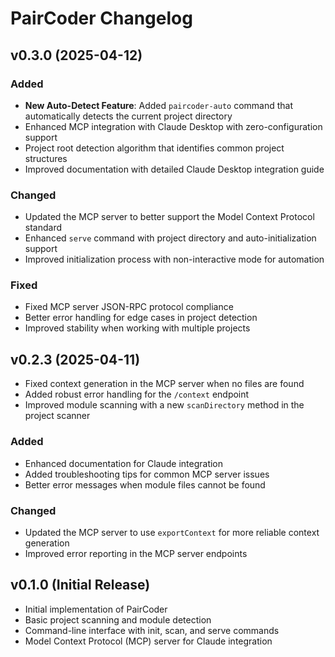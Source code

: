 # PairCoder Changelog

## v0.3.0 (2025-04-12)

### Added
- **New Auto-Detect Feature**: Added `paircoder-auto` command that automatically detects the current project directory
- Enhanced MCP integration with Claude Desktop with zero-configuration support
- Project root detection algorithm that identifies common project structures
- Improved documentation with detailed Claude Desktop integration guide

### Changed
- Updated the MCP server to better support the Model Context Protocol standard
- Enhanced `serve` command with project directory and auto-initialization support
- Improved initialization process with non-interactive mode for automation

### Fixed
- Fixed MCP server JSON-RPC protocol compliance
- Better error handling for edge cases in project detection
- Improved stability when working with multiple projects

## v0.2.3 (2025-04-11)
- Fixed context generation in the MCP server when no files are found
- Added robust error handling for the `/context` endpoint
- Improved module scanning with a new `scanDirectory` method in the project scanner

### Added
- Enhanced documentation for Claude integration
- Added troubleshooting tips for common MCP server issues
- Better error messages when module files cannot be found

### Changed
- Updated the MCP server to use `exportContext` for more reliable context generation
- Improved error reporting in the MCP server endpoints

## v0.1.0 (Initial Release)

- Initial implementation of PairCoder
- Basic project scanning and module detection
- Command-line interface with init, scan, and serve commands
- Model Context Protocol (MCP) server for Claude integration
